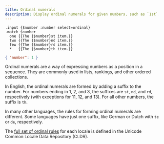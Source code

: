 ```yaml
---
title: Ordinal numerals
description: Display ordinal numerals for given numbers, such as `1st`, `2nd`, `3rd`, etc.
---
```


<mf2-interactive>

```mf2
.input {$number :number select=ordinal}
.match $number
  one {{The {$number}st item.}}
  two {{The {$number}nd item.}}
  few {{The {$number}rd item.}}
  *   {{The {$number}th item.}}
```

```json
{ "number": 1 }
```

</mf2-interactive>

Ordinal numerals are a way of expressing numbers as a position in a sequence.
They are commonly used in lists, rankings, and other ordered collections.

In English, the ordinal numerals are formed by adding a suffix to the number.
For numbers ending in 1, 2, and 3, the suffixes are `st`, `nd`, and `rd`,
respectively (with exceptions for 11, 12, and 13). For all other numbers, the
suffix is `th`.

In many other languages, the rules for forming ordinal numerals are different.
Some languages have just one suffix, like German or Dutch with `te` or `de`,
respectively.

The
[full set of ordinal rules](https://www.unicode.org/cldr/charts/47/supplemental/language_plural_rules.html)
for each locale is defined in the Unicode Common Locale Data Repository (CLDR).
